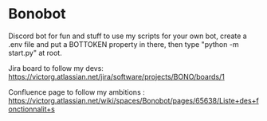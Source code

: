 # Bonobot
Discord bot for fun and stuff
to use my scripts for your own bot, create a .env file and put a BOTTOKEN property in there, then type "python -m start.py" at root.


Jira board to follow my devs: https://victorg.atlassian.net/jira/software/projects/BONO/boards/1

Confluence page to follow my ambitions : https://victorg.atlassian.net/wiki/spaces/Bonobot/pages/65638/Liste+des+fonctionnalit+s
